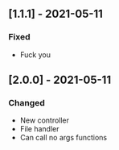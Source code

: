 ## [1.1.1] - 2021-05-11

### Fixed
-    Fuck you

## [2.0.0] - 2021-05-11

### Changed
-    New controller
-    File handler
-    Can call no args functions

